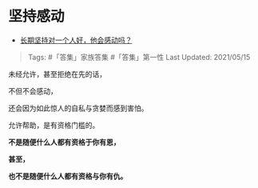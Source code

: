 # 坚持感动

- [长期坚持对一个人好，他会感动吗？](https://www.zhihu.com/question/450758733/answer/1820584008)

>Tags: #「答集」家族答集  #「答集」第一性
>Last Updated: 2021/05/15

未经允许，甚至拒绝在先的话，

不但不会感动，

还会因为如此惊人的自私与贪婪而感到害怕。

允许帮助，是有资格门槛的。

**不是随便什么人都有资格于你有恩，**

**甚至，**

**也不是随便什么人都有资格与你有仇。**
